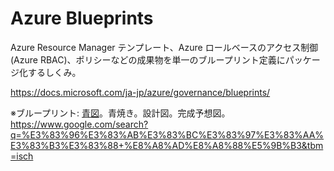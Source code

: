 # Azure Blueprints

Azure Resource Manager テンプレート、Azure ロールベースのアクセス制御 (Azure RBAC)、ポリシーなどの成果物を単一のブループリント定義にパッケージ化するしくみ。

https://docs.microsoft.com/ja-jp/azure/governance/blueprints/

※ブループリント: [青図](https://ja.wikipedia.org/wiki/%E9%9D%92%E5%9B%B3)。青焼き。設計図。完成予想図。
https://www.google.com/search?q=%E3%83%96%E3%83%AB%E3%83%BC%E3%83%97%E3%83%AA%E3%83%B3%E3%83%88+%E8%A8%AD%E8%A8%88%E5%9B%B3&tbm=isch


